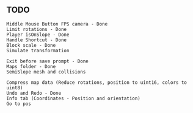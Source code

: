 
## TODO

    Middle Mouse Button FPS camera - Done
    Limit rotations - Done
    Player isOnSlope - Done
    Handle Shortcut - Done
    Block scale - Done
    Simulate transformation

    Exit before save prompt - Done
    Maps folder - Done
    SemiSlope mesh and collisions

    Compress map data (Reduce rotations, position to uint16, colors to uint8)
    Undo and Redo - Done
    Info tab (Coordinates - Position and orientation)
    Go to pos
